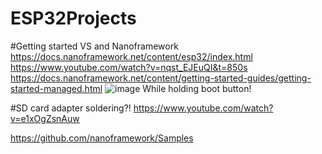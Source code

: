 # ESP32Projects

#Getting started VS and Nanoframework
https://docs.nanoframework.net/content/esp32/index.html
https://www.youtube.com/watch?v=nqst_EJEuQI&t=850s
https://docs.nanoframework.net/content/getting-started-guides/getting-started-managed.html
![image](https://github.com/obenyaala/ESP32Projects/assets/6730924/4dbe5929-90db-4db6-a0b6-3719dfd3394b)
While holding boot button!


#SD card adapter soldering?!
https://www.youtube.com/watch?v=e1xOgZsnAuw

https://github.com/nanoframework/Samples
